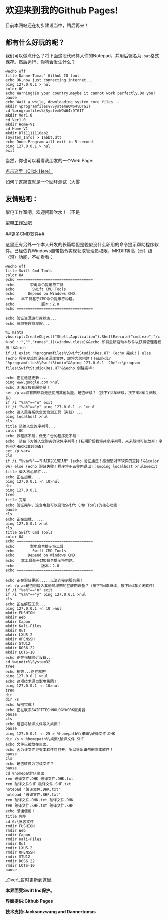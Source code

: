 # 欢迎来到我的Github Pages!
目前本网站还在初步建设当中，稍后再来！

## 都有什么好玩的呢？
我们可以做点什么？将下面这段代码拷入你的Notepad，并用后辍名为```.bat```格式保存。然后运行，你猜会发生什么？

```
@echo off
title DannerTomas' Github IO tool
echo OK,now just connecting internet...
ping 127.0.0.1 > nul
color 0C
echo Warning!In your country,maybe it cannot work perfectly.Do you?
pause
echo Wait a while, downloading system core files...
mkdir %programfiles%\SystemWOW64\DTGIT
cd %programfiles%\SystemWOW64\DTGIT
mkdir Ver1.0
cd Ver1.0
mkdir Home-V1
cd Home-V1
mkdir DT11111110ab2
[System_Info] > 1abbt.dtt
echo Done.Program will exit in 5 second.
ping 127.0.0.1 > nul
exit
```

当然，你也可以看看我朋友的一个Web Page:

<a href="https://ishook.github.io/testsite/sample.html" target="_blank">点击这里（Click Here）</a>

如何？这简直就是一个回环测试（大雾

## 友情贴吧：
掣电工作室吧，欢迎闲聊吹水！（不是

<a href="https://tieba.baidu.com/f?kw=%E6%8E%A3%E7%94%B5%E5%B7%A5%E4%BD%9C%E5%AE%A4&ie=utf-8" target="_blank">掣电工作室吧</a>

##更多CMD软件##

这里还有另外一个本人开发的长篇幅但是貌似没什么卵用的命令提示帮助程序软件。已经依靠Windows自带指令实现获取管理员权限、MKDIR等高（弱）级（鸡）功能，不妨看看：

```
@echo off
title Swift Cmd Tools
color 0A
echo ==================================
echo       掣电命令提示符工具   
echo        Swift CMD Tools
echo      Depend on Windows CMD.
echo   本工具基于CMD命令提示符构建。
echo            版本：2.0
echo ==================================

echo 验证资源运行库状态...
echo 获取管理员权限...

%1 mshta vbscript:CreateObject("Shell.Application").ShellExecute("cmd.exe","/c %~s0 ::","","runas",1)(window.close)&&echo 即将重新启动本软件以获得管理者权限！&&exit
if /i exist "%programfiles%\SwiftStudio\Res.HT" (echo 完成！) else (echo 程序发现您没有资源库文件，即将为您创建！)&&mkdir "%programfiles%\SwiftStudio"&&ping 127.0.0.1 -20>"c:\program files\SwiftStudio\Res.HT"&&echo 创建完毕！

echo 正在验证更新.....
ping www.google.com >nul
echo 无法连接到服务器！
set /p a=没有网络将无法使用其他功能，是否继续？（按下Y回车继续，按下N回车关闭软件）
if /i "%a%"=="n" exit
if /i "%a%"=="y" ping 127.0.0.1 -n 1>nul
echo 进入黑客系统全面检测工具（离线）...
ping localhost >nul
cls
title 请输入您的序列号...
color 0C
echo 做程序不易，做无广告的程序更不易！
echo  请在下方输入您购买的软件序列号！(初期阶段我将共享序列号，未来随时可能放弃！序列号为HACK2019DAN)
set /p var=
cls
if /i "%var%"=="HACK2019DAN" (echo 验证通过！感谢您对本软件的支持！&&color 0A) else (echo 验证失败！程序将于五秒内退出！)&&ping localhost >nul&&exit
title 载入核心部件...
echo 正在加载....
ping 127.0.0.1 -n 10>nul
dir
ping 127.0.0.1
tree
title 完毕
echo 验证完毕，这台电脑可以启动Swift CMD Tools的核心功能！
pause
cls
echo 正在加载......
ping 127.0.0.1 >nul
cls
title Swift Cmd Tools
color 0A
echo ==================================
echo       掣电命令提示符工具   
echo        Swift CMD Tools
echo      Depend on Windows CMD.
echo   本工具基于CMD命令提示符构建。
echo            版本：2.0
echo ==================================

echo 正在验证更新.....无法连接到服务器！
set /p a=是否想侵入其他局域网的互联网设备？（按下Y回车继续，按下N回车关闭软件）
if /i "%a%"=="n" exit
if /i "%a%"=="y" ping 127.0.0.1 >nul
cls
echo 正在解压工具...
ping 127.0.0.1 -n 10 >nul
mkdir FUSHION
mkdir Web
mkdir Capon
mkdir Kali-Files
mkdir Out
mkdir LXUS-2
mkdir OPENSSH
mkdir STU12
mkdir DOS6.22
mkdir LOTS-10
echo 正在扫描附近设备...
cd %windir%\System32
tree
echo 稍等...正在解密
ping 127.0.0.1 >nul
echo 这项技术源自掣电集团！
ping 127.0.0.1 -n 10>nul
tree
dir
dir /s
echo 解密完成！
echo 正在联系SWIFTTECHNOLOGYWORK服务器
pause
cls
echo 是否将破译文件写入桌面？
pause
ping 127.0.0.1 -n 25 > %homepath%\桌面\破译文件.DHK
dir /s > %homepath%\桌面\破译文件.SHF
echo 文件已被放在桌面。
echo 因为该文件只有本软件可打开，所以导出请勿删除本软件！
pause
cls
echo 是否转换为可读文件？
pause
cd %homepath%\桌面
ren 破译文件.DHK 破译文件.DHK.txt
ren 破译文件SHF 破译文件.SHF.txt
notepad "破译文件.DHK.txt"
notepad "破译文件.SHF.txt"
ren 破译文件.DHK.txt 破译文件.DHK
ren 破译文件.SHF.txt 破译文件.SHF
echo 感谢使用！
title 完毕
cd G:\黑客文件
rmdir FUSHION
rmdir Web
rmdir Capon
rmdir Kali-Files
rmdir Out
rmdir LXUS-2
rmdir OPENSSH
rmdir STU12
rmdir DOS6.22
rmdir LOTS-10
pause

```

_Over!_暂时更新到这里.

**本界面受Swift Inc保护。**

**界面提供:Github Pages**

**技术支持:Jacksonzwang and Dannertomas**
